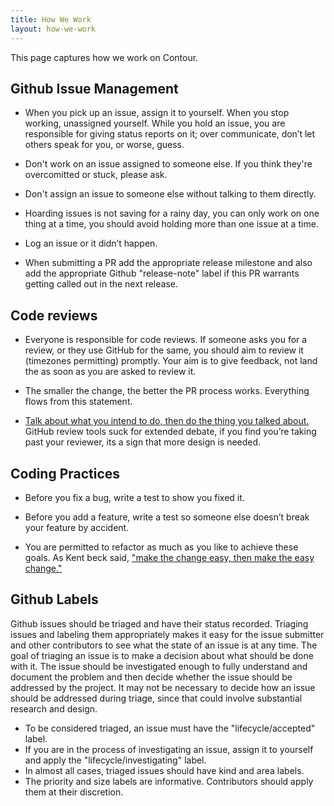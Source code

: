 ```yaml
---
title: How We Work
layout: how-we-work
---
```


This page captures how we work on Contour.

## Github Issue Management

- When you pick up an issue, assign it to yourself.
When you stop working, unassigned yourself.
While you hold an issue, you are responsible for giving status reports on it; over communicate, don’t let others speak for you, or worse, guess.

- Don't work on an issue assigned to someone else. If you think they're overcomitted or stuck, please ask.

- Don't assign an issue to someone else without talking to them directly.

- Hoarding issues is not saving for a rainy day, you can only work on one thing at a time, you should avoid holding more than one issue at a time.

- Log an issue or it didn’t happen. 

- When submitting a PR add the appropriate release milestone and also add the appropriate Github "release-note" label if this PR warrants getting called out in the next release.

## Code reviews

- Everyone is responsible for code reviews.
If someone asks you for a review, or they use GitHub for the same, you should aim to review it (timezones permitting) promptly.
Your aim is to give feedback, not land the as soon as you are asked to review it.

- The smaller the change, the better the PR process works.
Everything flows from this statement.

- [Talk about what you intend to do, then do the thing you talked about.][1]
GitHub review tools suck for extended debate, if you find you’re taking past your reviewer, its a sign that more design is needed.

## Coding Practices

- Before you fix a bug, write a test to show you fixed it.

- Before you add a feature, write a test so someone else doesn’t break your feature by accident.

- You are permitted to refactor as much as you like to achieve these goals.
As Kent beck said, ["make the change easy, then make the easy change."][2]

## Github Labels

Github issues should be triaged and have their status recorded.
Triaging issues and labeling them appropriately makes it easy for the issue submitter and other contributors to see what the state of an issue is at any time.
The goal of triaging an issue is to make a decision about what should be done with it.
The issue should be investigated enough to fully understand and document the problem and then decide whether the issue should be addressed by the project.
It may not be necessary to decide how an issue should be addressed during triage, since that could involve substantial research and design.

- To be considered triaged, an issue must have the "lifecycle/accepted" label.
- If you are in the process of investigating an issue, assign it to yourself and apply the "lifecycle/investigating" label.
- In almost all cases, triaged issues should have kind and area labels. 
- The priority and size labels are informative. Contributors should apply them at their discretion.


[1]: https://dave.cheney.net/2019/02/18/talk-then-code
[2]: https://twitter.com/kentbeck/status/250733358307500032?lang=en
